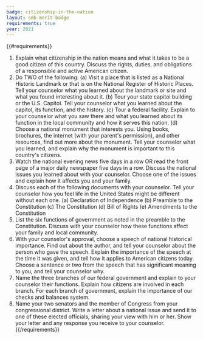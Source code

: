 ```yaml
---
badge: citizenship-in-the-nation
layout: smb-merit-badge
requirements: true
year: 2021
---
```


{{#requirements}}
1. Explain what citizenship in the nation means and what it takes to be a good citizen of this country. Discuss the rights, duties, and obligations of a responsible and active American citizen.
2. Do TWO of the following:
    (a) Visit a place that is listed as a National Historic Landmark or that is on the National Register of Historic Places. Tell your counselor what you learned about the landmark or site and what you found interesting about it.
    (b) Tour your state capitol building or the U.S. Capitol. Tell your counselor what you learned about the capitol, its function, and the history.
    (c) Tour a federal facility. Explain to your counselor what you saw there and what you learned about its function in the local community and how it serves this nation.
    (d) Choose a national monument that interests you. Using books, brochures, the internet (with your parent's permission), and other resources, find out more about the monument. Tell your counselor what you learned, and explain why the monument is important to this country's citizens.
3. Watch the national evening news five days in a row OR read the front page of a major daily newspaper five days in a row. Discuss the national issues you learned about with your counselor. Choose one of the issues and explain how it affects you and your family.
4. Discuss each of the following documents with your counselor. Tell your counselor how you feel life in the United States might be different without each one.
    (a) Declaration of Independence
    (b) Preamble to the Constitution
    (c) The Constitution
    (d) Bill of Rights
    (e) Amendments to the Constitution
5. List the six functions of government as noted in the preamble to the Constitution. Discuss with your counselor how these functions affect your family and local community.
6. With your counselor's approval, choose a speech of national historical importance. Find out about the author, and tell your counselor about the person who gave the speech. Explain the importance of the speech at the time it was given, and tell how it applies to American citizens today. Choose a sentence or two from the speech that has significant meaning to you, and tell your counselor why.
7. Name the three branches of our federal government and explain to your counselor their functions. Explain how citizens are involved in each branch. For each branch of government, explain the importance of our checks and balances system.
8. Name your two senators and the member of Congress from your congressional district. Write a letter about a national issue and send it to one of these elected officials, sharing your view with him or her. Show your letter and any response you receive to your counselor.
{{/requirements}}
